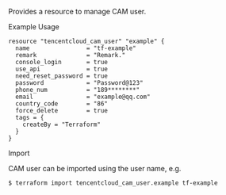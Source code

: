 Provides a resource to manage CAM user.

Example Usage

```hcl
resource "tencentcloud_cam_user" "example" {
  name                = "tf-example"
  remark              = "Remark."
  console_login       = true
  use_api             = true
  need_reset_password = true
  password            = "Password@123"
  phone_num           = "189********"
  email               = "example@qq.com"
  country_code        = "86"
  force_delete        = true
  tags = {
    createBy = "Terraform"
  }
}
```

Import

CAM user can be imported using the user name, e.g.

```
$ terraform import tencentcloud_cam_user.example tf-example
```